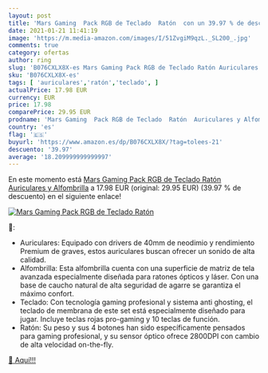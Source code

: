 ```yaml
---
layout: post
title: 'Mars Gaming  Pack RGB de Teclado  Ratón  con un 39.97 % de descuento'
date: 2021-01-21 11:41:19
image: 'https://m.media-amazon.com/images/I/51ZvgiM9qzL._SL200_.jpg'
comments: true
category: ofertas
author: ring
slug: 'B076CXLX8X-es Mars Gaming Pack RGB de Teclado Ratón Auriculares y...'
sku: 'B076CXLX8X-es'
tags: [ 'auriculares','ratón','teclado', ]
actualPrice: 17.98 EUR
currency: EUR
price: 17.98
comparePrice: 29.95 EUR
prodname: 'Mars Gaming  Pack RGB de Teclado  Ratón  Auriculares y Alfombrilla'
country: 'es'
flag: '🇪🇸'
buyurl: 'https://www.amazon.es/dp/B076CXLX8X/?tag=tolees-21'
descuento: '39.97'
average: '18.209999999999997'
---
```


En este momento está [Mars Gaming  Pack RGB de Teclado  Ratón  Auriculares y Alfombrilla](https://www.amazon.es/dp/B076CXLX8X/?tag=tolees-21) a 17.98 EUR (original: 29.95 EUR) (39.97 %  de descuento) en el siguiente enlace!

[![Mars Gaming  Pack RGB de Teclado  Ratón ](https://m.media-amazon.com/images/I/51ZvgiM9qzL._SL200_.jpg)](https://www.amazon.es/dp/B076CXLX8X/?tag=tolees-21)

🔎:

- Auriculares: Equipado con drivers de 40mm de neodimio y rendimiento Premium de graves, estos auriculares buscan ofrecer un sonido de alta calidad.
- Alfombrilla: Esta alfombrilla cuenta con una superficie de matriz de tela avanzada especialmente diseñada para ratones ópticos y láser. Con una base de caucho natural de alta seguridad de agarre se garantiza el máximo confort.
- Teclado: Con tecnología gaming profesional y sistema anti ghosting, el teclado de membrana de este set está especialmente diseñado para jugar. Incluye teclas rojas pro-gaming y 10 teclas de función.
- Ratón: Su peso y sus 4 botones han sido específicamente pensados para gaming profesional, y su sensor óptico ofrece 2800DPI con cambio de alta velocidad on-the-fly.

[🛒 Aquí!!!](https://www.amazon.es/dp/B076CXLX8X/?tag=tolees-21)
